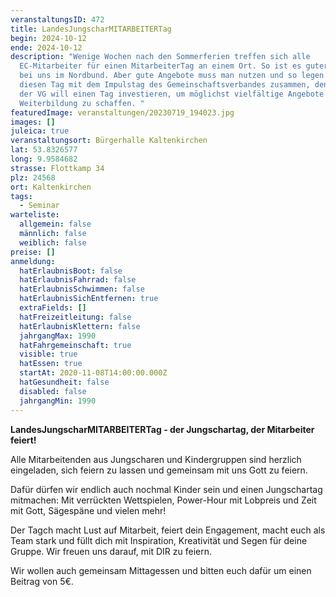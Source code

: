 ```yaml
---
veranstaltungsID: 472
title: LandesJungscharMITARBEITERTag
begin: 2024-10-12
ende: 2024-10-12
description: "Wenige Wochen nach den Sommerferien treffen sich alle
  EC-Mitarbeiter für einen MitarbeiterTag an einem Ort. So ist es guter Brauch
  bei uns im Nordbund. Aber gute Angebote muss man nutzen und so legen wir
  diesen Tag mit dem Impulstag des Gemeinschaftsverbandes zusammen, denn auch
  der VG will einen Tag investieren, um möglichst vielfältige Angebote zur
  Weiterbildung zu schaffen. "
featuredImage: veranstaltungen/20230719_194023.jpg
images: []
juleica: true
veranstaltungsort: Bürgerhalle Kaltenkirchen
lat: 53.8326577
long: 9.9584682
strasse: Flottkamp 34
plz: 24568
ort: Kaltenkirchen
tags:
  - Seminar
warteliste:
  allgemein: false
  männlich: false
  weiblich: false
preise: []
anmeldung:
  hatErlaubnisBoot: false
  hatErlaubnisFahrrad: false
  hatErlaubnisSchwimmen: false
  hatErlaubnisSichEntfernen: true
  extraFields: []
  hatFreizeitleitung: false
  hatErlaubnisKlettern: false
  jahrgangMax: 1990
  hatFahrgemeinschaft: true
  visible: true
  hatEssen: true
  startAt: 2020-11-08T14:00:00.000Z
  hatGesundheit: false
  disabled: false
  jahrgangMin: 1990
---
```

**LandesJungscharMITARBEITERTag - der Jungschartag, der Mitarbeiter feiert!**

Alle Mitarbeitenden aus Jungscharen und Kindergruppen sind herzlich eingeladen, sich feiern zu lassen und gemeinsam mit uns Gott zu feiern.

Dafür dürfen wir endlich auch nochmal Kinder sein und einen Jungschartag mitmachen: Mit verrückten Wettspielen, Power-Hour mit Lobpreis und Zeit mit Gott, Sägespäne und vielen mehr! 

Der Tagch macht Lust auf Mitarbeit, feiert dein Engagement, macht euch als Team stark und füllt dich mit Inspiration, Kreativität und Segen für deine Gruppe. Wir freuen uns darauf, mit DIR zu feiern. 

Wir wollen auch gemeinsam Mittagessen und bitten euch dafür um einen Beitrag von 5€.